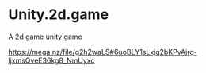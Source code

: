 # Unity.2d.game
A 2d game unity game 

https://mega.nz/file/g2h2waLS#6uoBLY1sLxjq2bKPvAjrg-ljxmsQveE36kg8_NmUyxc
